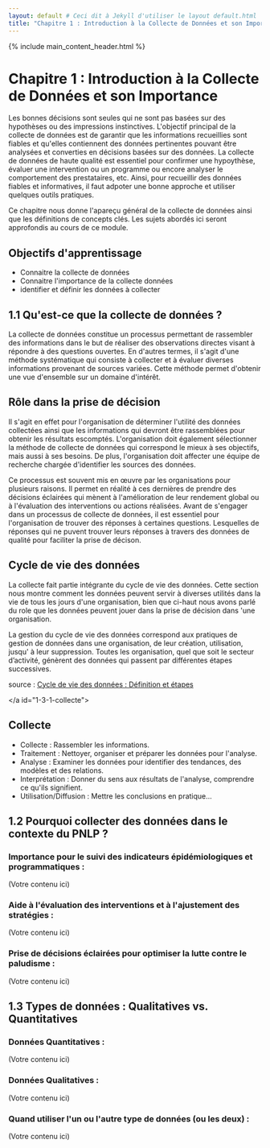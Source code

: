 ```yaml
---
layout: default # Ceci dit à Jekyll d'utiliser le layout default.html
title: "Chapitre 1 : Introduction à la Collecte de Données et son Importance"
---
```


{% include main_content_header.html %}

<a id="chapitre-1-titre"></a>
# Chapitre 1 : Introduction à la Collecte de Données et son Importance

Les bonnes décisions sont seules qui ne sont pas basées sur des hypothèses ou des impressions instinctives.  L'objectif principal de la collecte de données est de garantir que les informations recueillies sont fiables et qu'elles contiennent des données pertinentes pouvant être analysées et converties en décisions basées sur des données. La collecte de données de haute qualité est essentiel pour confirmer une hypoythèse, évaluer une intervention ou un programme ou encore analyser le comportement des prestataires, etc. Ainsi, pour recueillir des données fiables et informatives, il faut adpoter une bonne approche et utiliser quelques outils pratiques.

Ce chapitre nous donne l'apareçu général de la collecte de données ainsi que les définitions de concepts clés. Les sujets abordés ici seront approfondis au cours de ce module.

<a id="1-0-objectifs-apprentissage"></a>
## Objectifs d'apprentissage

* Connaitre la collecte de données
* Connaitre l'importance de la collecte données
* identifier et définir les données à collecter

<a id="1-1-definition"></a>
## 1.1 Qu'est-ce que la collecte de données ?

La collecte de données constitue un processus permettant de rassembler des informations dans le but de réaliser des observations directes visant à répondre à des questions ouvertes. En d'autres termes, il s'agit d'une méthode systématique qui consiste à collecter et à évaluer diverses informations provenant de sources variées. Cette méthode permet d'obtenir une vue d'ensemble sur un domaine d'intérêt.

<a id="1-2-role-prise-decison"></a>
## Rôle dans la prise de décision 

Il s'agit en effet pour l'organisation de déterminer l'utilité des données collectées ainsi que les informations qui devront être rassemblées pour obtenir les résultats escomptés. L'organisation doit également sélectionner la méthode de collecte de données qui correspond le mieux à ses objectifs, mais aussi à ses besoins. De plus, l'organisation doit affecter une équipe de recherche chargée d'identifier les sources des données.

Ce processus est souvent mis en œuvre par les organisations pour plusieurs raisons. Il permet en réalité à ces dernières de prendre des décisions éclairées qui mènent à l'amélioration de leur rendement global ou à l'évaluation des interventions ou actions réalisées. Avant de s'engager dans un processus de collecte de données, il est essentiel pour l'organisation de trouver des réponses à certaines questions. Lesquelles de réponses qui ne puvent trouver leurs réponses à travers des données de qualité pour faciliter la prise de décison.

<a id="1-3-cycle-vie-donnees"></a>
## Cycle de vie des données

La collecte fait partie intégrante du cycle de vie des données. Cette section nous montre comment les données peuvent servir à diverses utilités dans la vie de tous les jours d'une organisation, bien que ci-haut nous avons parlé du role que les données peuvent jouer dans la prise de décision dans 'une organisation. 

La gestion du cycle de vie des données correspond aux pratiques de gestion de données dans une organisation, de leur création, utilisation, jusqu' à leur suppression. Toutes les organisation, quel que soit le secteur d’activité, génèrent des données qui passent par différentes étapes successives.

source : [Cycle de vie des données : Définition et étapes](https://www.talend.com/fr/resources/cycle-vie-donnees/)

</a id="1-3-1-collecte"></a>
## Collecte

* Collecte : Rassembler les informations.
* Traitement : Nettoyer, organiser et préparer les données pour l'analyse.
* Analyse : Examiner les données pour identifier des tendances, des modèles et des relations.
* Interprétation : Donner du sens aux résultats de l'analyse, comprendre ce qu'ils signifient.
* Utilisation/Diffusion : Mettre les conclusions en pratique...

<a id="1-2-pourquoi-collecter"></a>
## 1.2 Pourquoi collecter des données dans le contexte du PNLP ?

### Importance pour le suivi des indicateurs épidémiologiques et programmatiques :
(Votre contenu ici)

### Aide à l'évaluation des interventions et à l'ajustement des stratégies :
(Votre contenu ici)

### Prise de décisions éclairées pour optimiser la lutte contre le paludisme :
(Votre contenu ici)

<a id="1-3-types-donnees"></a>
## 1.3 Types de données : Qualitatives vs. Quantitatives

### Données Quantitatives :
(Votre contenu ici)

### Données Qualitatives :
(Votre contenu ici)

### Quand utiliser l'un ou l'autre type de données (ou les deux) :
(Votre contenu ici)